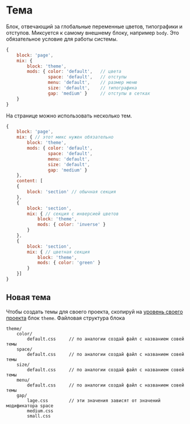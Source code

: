 # Тема

Блок, отвечающий за глобальные переменные цветов, типографики и отступов.
Миксуется к самому внешнему блоку, например `body`. Это обязательное условие для работы системы.

```js
{
	block: 'page',
	mix: { 
		block: 'theme',
		mods: { color: 'default',	// цвета
				space: 'default',	// отступы
				menu: 'default',	// размер меню
				size: 'default',	// типографика
				gap: 'medium' } 	// отступы в сетках
	}
}
```

На странице можно использовать несколько тем.

```js
{
	block: 'page',
	mix: { // этот микс нужен обязательно
		block: 'theme',
		mods: { color: 'default',
				space: 'default',
				menu: 'default',
				size: 'default',
				gap: 'medium' }
	},
	content: [
	{
		block: 'section' // обычная секция
	},
	{
		block: 'section',
		mix: { // секция с инверсией цветов
			block: 'theme',
			mods: { color: 'inverse' }
		}
	},
	{
		block: 'section',
		mix: { // цветная секция
			block: 'theme',
			mods: { color: 'green' }
		}
	}]
}
```
## Новая тема

Чтобы создать темы для своего проекта, скопируй на [уровень своего проекта](whitepaper-stub.md) блок `theme`. Файловая структура блока

```
theme/
	color/
		default.css 	// по аналогии создай файл с названием совей темы
	space/
		default.css 	// по аналогии создай файл с названием совей темы
	size/
		default.css 	// по аналогии создай файл с названием совей темы
	menu/
		default.css 	// по аналогии создай файл с названием совей темы
	gap/
		lage.css 		// эти значения зависят от значений модификатора space
		medium.css
		small.css
```